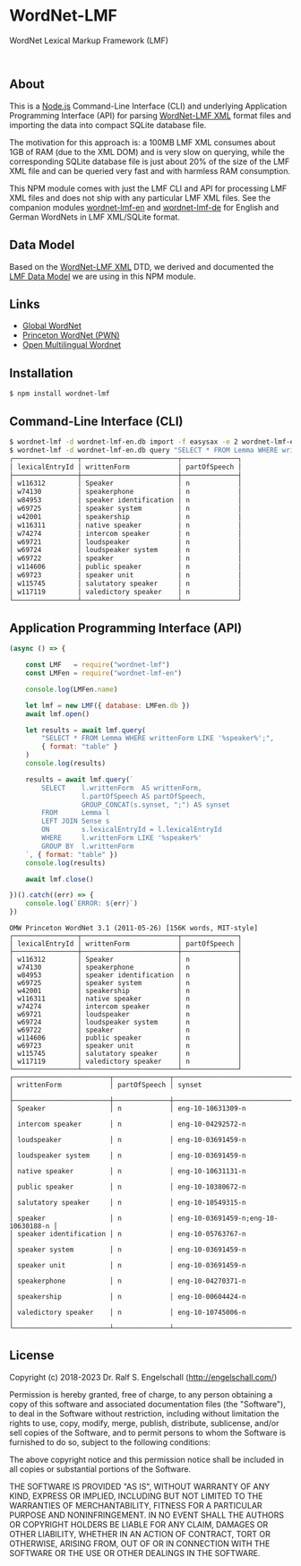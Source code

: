 
WordNet-LMF
===========

WordNet Lexical Markup Framework (LMF)

<p/>
<img src="https://nodei.co/npm/wordnet-lmf.png?downloads=true&stars=true" alt=""/>

<p/>
<img src="https://david-dm.org/rse/wordnet-lmf.png" alt=""/>

About
-----

This is a [Node.js](https://nodejs.org) Command-Line Interface (CLI)
and underlying Application Programming Interface (API) for parsing
[WordNet-LMF XML](https://github.com/globalwordnet/schemas) format files
and importing the data into compact SQLite database file.

The motivation for this approach is: a 100MB LMF XML consumes about
1GB of RAM (due to the XML DOM) and is very slow on querying, while
the corresponding SQLite database file is just about 20% of the size
of the LMF XML file and can be queried very fast and with harmless RAM
consumption.

This NPM module comes with just the LMF CLI and API for processing LMF
XML files and does not ship with any particular LMF XML files. See the
companion modules [wordnet-lmf-en](https://npmjs.com/wordnet-lmf-en)
and [wordnet-lmf-de](https://npmjs.com/wordnet-lmf-de) for English and
German WordNets in LMF XML/SQLite format.

Data Model
----------

Based on the [WordNet-LMF XML](https://github.com/globalwordnet/schemas) DTD,
we derived and documented the [LMF Data Model](wordnet-lmf-dm.pdf) we are using in
this NPM module.

Links
-----

- [Global WordNet](http://globalwordnet.org/)
- [Princeton WordNet (PWN)](https://wordnet.princeton.edu/)
- [Open Multilingual Wordnet](http://compling.hss.ntu.edu.sg/omw/)

Installation
------------

```shell
$ npm install wordnet-lmf
```

Command-Line Interface (CLI)
----------------------------

```sh
$ wordnet-lmf -d wordnet-lmf-en.db import -f easysax -e 2 wordnet-lmf-en.xml
$ wordnet-lmf -d wordnet-lmf-en.db query "SELECT * FROM Lemma WHERE writtenForm LIKE '%speaker%';"
┌────────────────┬────────────────────────┬──────────────┐
│ lexicalEntryId │ writtenForm            │ partOfSpeech │
├────────────────┼────────────────────────┼──────────────┤
│ w116312        │ Speaker                │ n            │
│ w74130         │ speakerphone           │ n            │
│ w84953         │ speaker identification │ n            │
│ w69725         │ speaker system         │ n            │
│ w42001         │ speakership            │ n            │
│ w116311        │ native speaker         │ n            │
│ w74274         │ intercom speaker       │ n            │
│ w69721         │ loudspeaker            │ n            │
│ w69724         │ loudspeaker system     │ n            │
│ w69722         │ speaker                │ n            │
│ w114606        │ public speaker         │ n            │
│ w69723         │ speaker unit           │ n            │
│ w115745        │ salutatory speaker     │ n            │
│ w117119        │ valedictory speaker    │ n            │
└────────────────┴────────────────────────┴──────────────┘
```

Application Programming Interface (API)
---------------------------------------

```js
(async () => {

    const LMF   = require("wordnet-lmf")
    const LMFen = require("wordnet-lmf-en")

    console.log(LMFen.name)

    let lmf = new LMF({ database: LMFen.db })
    await lmf.open()

    let results = await lmf.query(
        "SELECT * FROM Lemma WHERE writtenForm LIKE '%speaker%';",
        { format: "table" }
    )
    console.log(results)

    results = await lmf.query(`
        SELECT    l.writtenForm  AS writtenForm,
                  l.partOfSpeech AS partOfSpeech,
                  GROUP_CONCAT(s.synset, ";") AS synset
        FROM      Lemma l
        LEFT JOIN Sense s
        ON        s.lexicalEntryId = l.lexicalEntryId
        WHERE     l.writtenForm LIKE '%speaker%'
        GROUP BY  l.writtenForm
    `, { format: "table" })
    console.log(results)

    await lmf.close()

})().catch((err) => {
    console.log(`ERROR: ${err}`)
})
```

```
OMW Princeton WordNet 3.1 (2011-05-26) [156K words, MIT-style]
┌────────────────┬────────────────────────┬──────────────┐
│ lexicalEntryId │ writtenForm            │ partOfSpeech │
├────────────────┼────────────────────────┼──────────────┤
│ w116312        │ Speaker                │ n            │
│ w74130         │ speakerphone           │ n            │
│ w84953         │ speaker identification │ n            │
│ w69725         │ speaker system         │ n            │
│ w42001         │ speakership            │ n            │
│ w116311        │ native speaker         │ n            │
│ w74274         │ intercom speaker       │ n            │
│ w69721         │ loudspeaker            │ n            │
│ w69724         │ loudspeaker system     │ n            │
│ w69722         │ speaker                │ n            │
│ w114606        │ public speaker         │ n            │
│ w69723         │ speaker unit           │ n            │
│ w115745        │ salutatory speaker     │ n            │
│ w117119        │ valedictory speaker    │ n            │
└────────────────┴────────────────────────┴──────────────┘
┌────────────────────────┬──────────────┬─────────────────────────────────────┐
│ writtenForm            │ partOfSpeech │ synset                              │
├────────────────────────┼──────────────┼─────────────────────────────────────┤
│ Speaker                │ n            │ eng-10-10631309-n                   │
│ intercom speaker       │ n            │ eng-10-04292572-n                   │
│ loudspeaker            │ n            │ eng-10-03691459-n                   │
│ loudspeaker system     │ n            │ eng-10-03691459-n                   │
│ native speaker         │ n            │ eng-10-10631131-n                   │
│ public speaker         │ n            │ eng-10-10380672-n                   │
│ salutatory speaker     │ n            │ eng-10-10549315-n                   │
│ speaker                │ n            │ eng-10-03691459-n;eng-10-10630188-n │
│ speaker identification │ n            │ eng-10-05763767-n                   │
│ speaker system         │ n            │ eng-10-03691459-n                   │
│ speaker unit           │ n            │ eng-10-03691459-n                   │
│ speakerphone           │ n            │ eng-10-04270371-n                   │
│ speakership            │ n            │ eng-10-00604424-n                   │
│ valedictory speaker    │ n            │ eng-10-10745006-n                   │
└────────────────────────┴──────────────┴─────────────────────────────────────┘
```

License
-------

Copyright (c) 2018-2023 Dr. Ralf S. Engelschall (http://engelschall.com/)

Permission is hereby granted, free of charge, to any person obtaining
a copy of this software and associated documentation files (the
"Software"), to deal in the Software without restriction, including
without limitation the rights to use, copy, modify, merge, publish,
distribute, sublicense, and/or sell copies of the Software, and to
permit persons to whom the Software is furnished to do so, subject to
the following conditions:

The above copyright notice and this permission notice shall be included
in all copies or substantial portions of the Software.

THE SOFTWARE IS PROVIDED "AS IS", WITHOUT WARRANTY OF ANY KIND,
EXPRESS OR IMPLIED, INCLUDING BUT NOT LIMITED TO THE WARRANTIES OF
MERCHANTABILITY, FITNESS FOR A PARTICULAR PURPOSE AND NONINFRINGEMENT.
IN NO EVENT SHALL THE AUTHORS OR COPYRIGHT HOLDERS BE LIABLE FOR ANY
CLAIM, DAMAGES OR OTHER LIABILITY, WHETHER IN AN ACTION OF CONTRACT,
TORT OR OTHERWISE, ARISING FROM, OUT OF OR IN CONNECTION WITH THE
SOFTWARE OR THE USE OR OTHER DEALINGS IN THE SOFTWARE.

